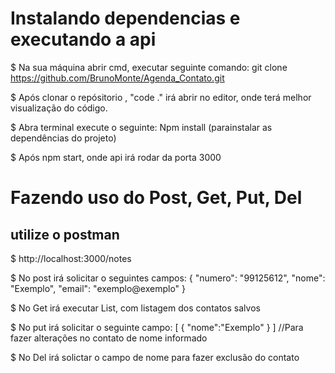 
# Instalando dependencias e executando a api
$ Na sua máquina abrir cmd, executar seguinte comando: git clone https://github.com/BrunoMonte/Agenda_Contato.git

$ Após clonar o repósitorio , "code ." irá abrir no editor, onde terá melhor visualização do código.

$ Abra terminal execute o seguinte: Npm install (parainstalar as dependências do projeto)

$ Após npm start, onde api irá rodar da porta 3000

# Fazendo uso do Post, Get, Put, Del

## utilize o postman

$ http://localhost:3000/notes

$ No post irá solicitar o seguintes campos: 
{
    "numero": "99125612",
    "nome": "Exemplo",
    "email": "exemplo@exemplo"
} 

$ No Get irá executar List, com listagem dos contatos salvos

$ No put irá solicitar o seguinte campo:
[
    {
    "nome":"Exemplo"
}
] //Para fazer alterações no contato de nome informado


$ No Del irá solictar o campo de nome para fazer exclusão do contato
